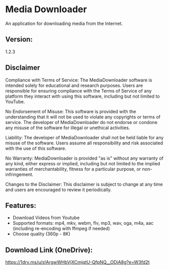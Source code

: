 # Media Downloader
An application for downloading media from the Internet.

## Version: 
1.2.3

## Disclaimer

Compliance with Terms of Service: The MediaDownloader software is intended solely for educational and research purposes. Users are responsible for ensuring compliance with the Terms of Service of any platform they interact with using this software, including but not limited to YouTube.

No Endorsement of Misuse: This software is provided with the understanding that it will not be used to violate any copyrights or terms of service. The developer of MediaDownloader do not endorse or condone any misuse of the software for illegal or unethical activities.

Liability: The developer of MediaDownloader shall not be held liable for any misuse of the software. Users assume all responsibility and risk associated with the use of this software.

No Warranty: MediaDownloader is provided "as is" without any warranty of any kind, either express or implied, including but not limited to the implied warranties of merchantability, fitness for a particular purpose, or non-infringement.

Changes to the Disclaimer: This disclaimer is subject to change at any time and users are encouraged to review it periodically.

## Features:
- Download Videos from Youtube
- Supported formats: mp4, mkv, webm, flv, mp3, wav, oga, m4a, aac (including re-encoding with ffmpeg if needed)
- Choose quality (360p - 8K)

## Download Link (OneDrive):
https://1drv.ms/u/s!ArgwWHbVjXCmjqtU-QfpNQ__ODjA8g?e=W3fd2t
